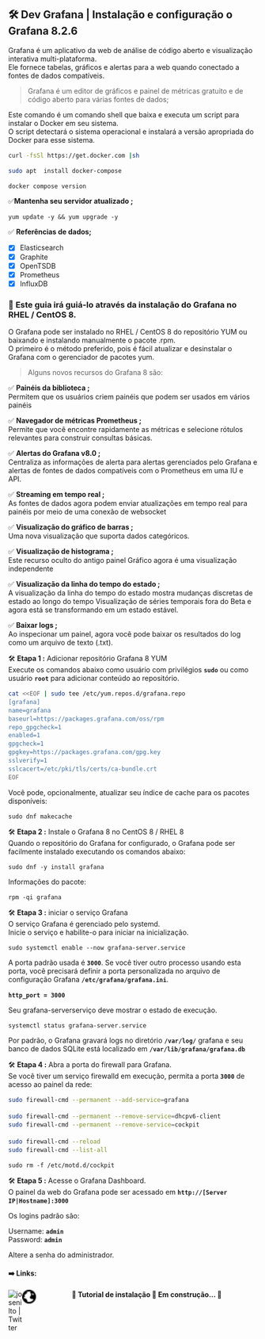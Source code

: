 ## 🛠 Dev Grafana | Instalação e configuração o Grafana 8.2.6 

Grafana é um aplicativo da web de análise de código aberto e visualização interativa multi-plataforma. <br>
Ele fornece tabelas, gráficos e alertas para a web quando conectado a fontes de dados compatíveis.

> Grafana é um editor de gráficos e painel de métricas gratuito e de código aberto para várias fontes de dados;


Este comando é um comando shell que baixa e executa um script para instalar o Docker em seu sistema.   
O script detectará o sistema operacional e instalará a versão apropriada do Docker para esse sistema.

```bash
curl -fsSl https://get.docker.com |sh
```

```bash
sudo apt  install docker-compose
```

```bash
docker compose version
```


✅**Mantenha seu servidor atualizado ;**

```Atualização
yum update -y && yum upgrade -y
```

✅ **Referências de dados;**

- [x] Elasticsearch
- [x] Graphite
- [x] OpenTSDB
- [x] Prometheus
- [x] InfluxDB

### 🎲 **Este guia irá guiá-lo através da instalação do Grafana no RHEL / CentOS 8.**

O Grafana pode ser instalado no RHEL / CentOS 8 do repositório YUM ou baixando e instalando manualmente o pacote .rpm.  
O primeiro é o método preferido, pois é fácil atualizar e desinstalar o Grafana com o gerenciador de pacotes yum.

> Alguns novos recursos do Grafana 8 são:

✅ **Painéis da biblioteca ;**  
Permitem que os usuários criem painéis que podem ser usados em vários painéis

✅ **Navegador de métricas Prometheus ;**  
Permite que você encontre rapidamente as métricas e selecione rótulos relevantes para construir consultas básicas.

✅ **Alertas do Grafana v8.0 ;**  
Centraliza as informações de alerta para alertas gerenciados pelo Grafana e alertas de fontes de dados compatíveis 
com o Prometheus em uma IU e API.

✅ **Streaming em tempo real ;**  
As fontes de dados agora podem enviar atualizações em tempo real para painéis por meio de uma conexão de websocket

✅ **Visualização do gráfico de barras ;**  
Uma nova visualização que suporta dados categóricos.

✅ **Visualização de histograma ;**  
Este recurso oculto do antigo painel Gráfico agora é uma visualização independente

✅ **Visualização da linha do tempo do estado ;**  
A visualização da linha do tempo do estado mostra mudanças discretas de estado ao longo do tempo
Visualização de séries temporais fora do Beta e agora está se transformando em um estado estável.

✅ **Baixar logs ;**  
Ao inspecionar um painel, agora você pode baixar os resultados do log como um arquivo de texto (.txt).


🛠 **Etapa 1 :** Adicionar repositório Grafana 8 YUM  
Execute os comandos abaixo como usuário com privilégios **`sudo`** ou como usuário **`root`** para adicionar conteúdo ao repositório.

```bash
cat <<EOF | sudo tee /etc/yum.repos.d/grafana.repo
[grafana]
name=grafana
baseurl=https://packages.grafana.com/oss/rpm
repo_gpgcheck=1
enabled=1
gpgcheck=1
gpgkey=https://packages.grafana.com/gpg.key
sslverify=1
sslcacert=/etc/pki/tls/certs/ca-bundle.crt
EOF
```

Você pode, opcionalmente, atualizar seu índice de cache para os pacotes disponíveis:

```
sudo dnf makecache
```


🛠 **Etapa 2 :** Instale o Grafana 8 no CentOS 8 / RHEL 8  
Quando o repositório do Grafana for configurado, o Grafana pode ser facilmente instalado executando os comandos abaixo:

```install
sudo dnf -y install grafana
```

Informações do pacote:

```info
rpm -qi grafana
```

🛠 **Etapa 3 :** iniciar o serviço Grafana  
O serviço Grafana é gerenciado pelo systemd.  
Inicie o serviço e habilite-o para iniciar na inicialização.

```service
sudo systemctl enable --now grafana-server.service
```

A porta padrão usada é **`3000`**. 
Se você tiver outro processo usando esta porta, você precisará definir a porta personalizada no arquivo de 
configuração Grafana **`/etc/grafana/grafana.ini`**.

**`http_port = 3000`**

Seu grafana-serverserviço deve mostrar o estado de execução.

```service
systemctl status grafana-server.service
```

Por padrão, o Grafana gravará logs no  diretório **`/var/log/`** 
grafana e seu banco de dados SQLite está localizado em **`/var/lib/grafana/grafana.db`**


🛠 **Etapa 4 :** Abra a porta do firewall para Grafana.</br>
Se você tiver um serviço firewalld em execução, permita a porta **`3000`** de acesso ao painel da rede:

```bash
sudo firewall-cmd --permanent --add-service=grafana

sudo firewall-cmd --permanent --remove-service=dhcpv6-client
sudo firewall-cmd --permanent --remove-service=cockpit

sudo firewall-cmd --reload
sudo firewall-cmd --list-all 
```
```cockipt
sudo rm -f /etc/motd.d/cockpit
```
🛠 **Etapa 5 :** Acesse o Grafana Dashboard.  
O painel da web do Grafana pode ser acessado em **`http://[Server IP|Hostname]:3000`** 

Os logins padrão são:

Username: **`admin`**  
Password: **`admin`**

Altere a senha do administrador.


#### ➡️ Links:

[<img title="Grafana" align="left" alt="josenilto | Twitter" width="28px" src="https://cdn.jsdelivr.net/npm/simple-icons@v3/icons/grafana.svg" />][grafana]
[<img title="Grafana Labs" align="left" alt="josenilto | Twitter" width="28px" src="https://raw.githubusercontent.com/iconic/open-iconic/master/svg/globe.svg" />][website]

[Grafana]: https://grafana.com
[Website]: https://grafana.com/grafana/


<h4 align="center"> 
	🚧 Tutorial de instalação 🚀 Em construção...  🚧	
</h4>
